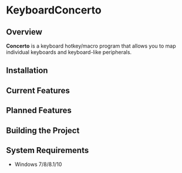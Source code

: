 # KeyboardConcerto
## Overview

**Concerto** is a keyboard hotkey/macro program that allows you to map individual keyboards and keyboard-like peripherals. 

## Installation

## Current Features


## Planned Features


## Building the Project


## System Requirements
- Windows 7/8/8.1/10

